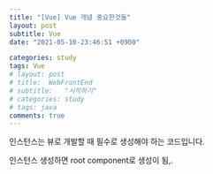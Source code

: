 ```yaml
---
title: "[Vue] Vue 개념 중요한것들"
layout: post
subtitle: Vue
date: "2021-05-10-23:46:51 +0900"

categories: study
tags: Vue
# layout: post
# title:  WebFrontEnd
# subtitle:   "시작하기"
# categories: study
# tags: java
comments: true
---
```


인스턴스는 뷰로 개발할 때 필수로 생성해야 하는 코드입니다.


인스턴스 생성하면 root component로 생성이 됨,.
